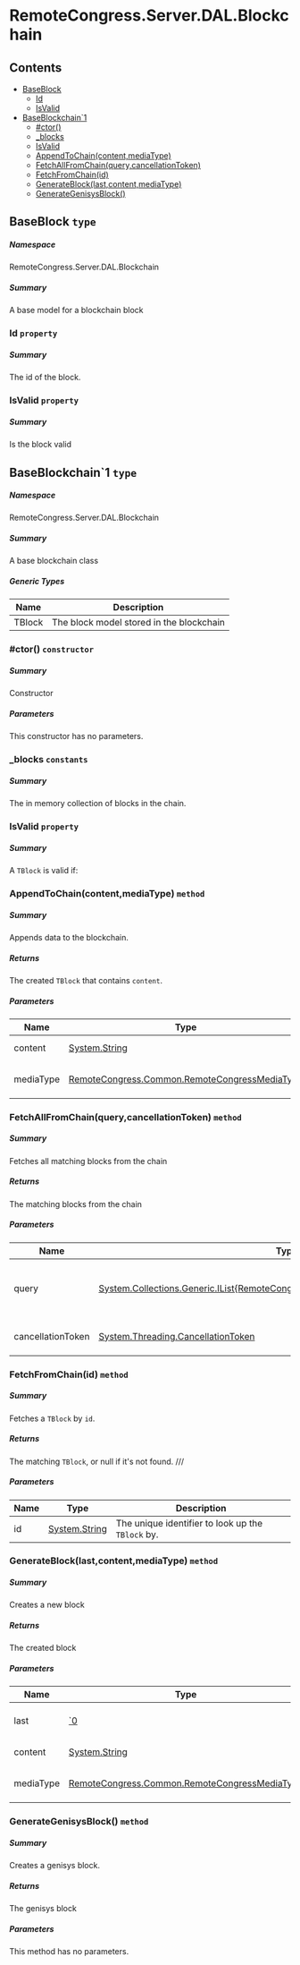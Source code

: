 <a name='assembly'></a>
# RemoteCongress.Server.DAL.Blockchain

## Contents

- [BaseBlock](#T-RemoteCongress-Server-DAL-Blockchain-BaseBlock 'RemoteCongress.Server.DAL.Blockchain.BaseBlock')
  - [Id](#P-RemoteCongress-Server-DAL-Blockchain-BaseBlock-Id 'RemoteCongress.Server.DAL.Blockchain.BaseBlock.Id')
  - [IsValid](#P-RemoteCongress-Server-DAL-Blockchain-BaseBlock-IsValid 'RemoteCongress.Server.DAL.Blockchain.BaseBlock.IsValid')
- [BaseBlockchain\`1](#T-RemoteCongress-Server-DAL-Blockchain-BaseBlockchain`1 'RemoteCongress.Server.DAL.Blockchain.BaseBlockchain`1')
  - [#ctor()](#M-RemoteCongress-Server-DAL-Blockchain-BaseBlockchain`1-#ctor 'RemoteCongress.Server.DAL.Blockchain.BaseBlockchain`1.#ctor')
  - [_blocks](#F-RemoteCongress-Server-DAL-Blockchain-BaseBlockchain`1-_blocks 'RemoteCongress.Server.DAL.Blockchain.BaseBlockchain`1._blocks')
  - [IsValid](#P-RemoteCongress-Server-DAL-Blockchain-BaseBlockchain`1-IsValid 'RemoteCongress.Server.DAL.Blockchain.BaseBlockchain`1.IsValid')
  - [AppendToChain(content,mediaType)](#M-RemoteCongress-Server-DAL-Blockchain-BaseBlockchain`1-AppendToChain-System-String,RemoteCongress-Common-RemoteCongressMediaType- 'RemoteCongress.Server.DAL.Blockchain.BaseBlockchain`1.AppendToChain(System.String,RemoteCongress.Common.RemoteCongressMediaType)')
  - [FetchAllFromChain(query,cancellationToken)](#M-RemoteCongress-Server-DAL-Blockchain-BaseBlockchain`1-FetchAllFromChain-System-Collections-Generic-IList{RemoteCongress-Common-Repositories-Queries-IQuery},System-Threading-CancellationToken- 'RemoteCongress.Server.DAL.Blockchain.BaseBlockchain`1.FetchAllFromChain(System.Collections.Generic.IList{RemoteCongress.Common.Repositories.Queries.IQuery},System.Threading.CancellationToken)')
  - [FetchFromChain(id)](#M-RemoteCongress-Server-DAL-Blockchain-BaseBlockchain`1-FetchFromChain-System-String- 'RemoteCongress.Server.DAL.Blockchain.BaseBlockchain`1.FetchFromChain(System.String)')
  - [GenerateBlock(last,content,mediaType)](#M-RemoteCongress-Server-DAL-Blockchain-BaseBlockchain`1-GenerateBlock-`0,System-String,RemoteCongress-Common-RemoteCongressMediaType- 'RemoteCongress.Server.DAL.Blockchain.BaseBlockchain`1.GenerateBlock(`0,System.String,RemoteCongress.Common.RemoteCongressMediaType)')
  - [GenerateGenisysBlock()](#M-RemoteCongress-Server-DAL-Blockchain-BaseBlockchain`1-GenerateGenisysBlock 'RemoteCongress.Server.DAL.Blockchain.BaseBlockchain`1.GenerateGenisysBlock')

<a name='T-RemoteCongress-Server-DAL-Blockchain-BaseBlock'></a>
## BaseBlock `type`

##### Namespace

RemoteCongress.Server.DAL.Blockchain

##### Summary

A base model for a blockchain block

<a name='P-RemoteCongress-Server-DAL-Blockchain-BaseBlock-Id'></a>
### Id `property`

##### Summary

The id of the block.

<a name='P-RemoteCongress-Server-DAL-Blockchain-BaseBlock-IsValid'></a>
### IsValid `property`

##### Summary

Is the block valid

<a name='T-RemoteCongress-Server-DAL-Blockchain-BaseBlockchain`1'></a>
## BaseBlockchain\`1 `type`

##### Namespace

RemoteCongress.Server.DAL.Blockchain

##### Summary

A base blockchain class

##### Generic Types

| Name | Description |
| ---- | ----------- |
| TBlock | The block model stored in the blockchain |

<a name='M-RemoteCongress-Server-DAL-Blockchain-BaseBlockchain`1-#ctor'></a>
### #ctor() `constructor`

##### Summary

Constructor

##### Parameters

This constructor has no parameters.

<a name='F-RemoteCongress-Server-DAL-Blockchain-BaseBlockchain`1-_blocks'></a>
### _blocks `constants`

##### Summary

The in memory collection of blocks in the chain.

<a name='P-RemoteCongress-Server-DAL-Blockchain-BaseBlockchain`1-IsValid'></a>
### IsValid `property`

##### Summary

A `TBlock` is valid if:

<a name='M-RemoteCongress-Server-DAL-Blockchain-BaseBlockchain`1-AppendToChain-System-String,RemoteCongress-Common-RemoteCongressMediaType-'></a>
### AppendToChain(content,mediaType) `method`

##### Summary

Appends data to the blockchain.

##### Returns

The created `TBlock` that contains `content`.

##### Parameters

| Name | Type | Description |
| ---- | ---- | ----------- |
| content | [System.String](http://msdn.microsoft.com/query/dev14.query?appId=Dev14IDEF1&l=EN-US&k=k:System.String 'System.String') | The raw content to append to the blockchain. |
| mediaType | [RemoteCongress.Common.RemoteCongressMediaType](#T-RemoteCongress-Common-RemoteCongressMediaType 'RemoteCongress.Common.RemoteCongressMediaType') | The [RemoteCongressMediaType](#T-RemoteCongress-Common-RemoteCongressMediaType 'RemoteCongress.Common.RemoteCongressMediaType') of the block to append. |

<a name='M-RemoteCongress-Server-DAL-Blockchain-BaseBlockchain`1-FetchAllFromChain-System-Collections-Generic-IList{RemoteCongress-Common-Repositories-Queries-IQuery},System-Threading-CancellationToken-'></a>
### FetchAllFromChain(query,cancellationToken) `method`

##### Summary

Fetches all matching blocks from the chain

##### Returns

The matching blocks from the chain

##### Parameters

| Name | Type | Description |
| ---- | ---- | ----------- |
| query | [System.Collections.Generic.IList{RemoteCongress.Common.Repositories.Queries.IQuery}](http://msdn.microsoft.com/query/dev14.query?appId=Dev14IDEF1&l=EN-US&k=k:System.Collections.Generic.IList 'System.Collections.Generic.IList{RemoteCongress.Common.Repositories.Queries.IQuery}') | A collection of queries to match each block on. |
| cancellationToken | [System.Threading.CancellationToken](http://msdn.microsoft.com/query/dev14.query?appId=Dev14IDEF1&l=EN-US&k=k:System.Threading.CancellationToken 'System.Threading.CancellationToken') | A token to handle cancellation |

<a name='M-RemoteCongress-Server-DAL-Blockchain-BaseBlockchain`1-FetchFromChain-System-String-'></a>
### FetchFromChain(id) `method`

##### Summary

Fetches a `TBlock` by `id`.

##### Returns

The matching `TBlock`, or null if it's not found.
///

##### Parameters

| Name | Type | Description |
| ---- | ---- | ----------- |
| id | [System.String](http://msdn.microsoft.com/query/dev14.query?appId=Dev14IDEF1&l=EN-US&k=k:System.String 'System.String') | The unique identifier to look up the `TBlock` by. |

<a name='M-RemoteCongress-Server-DAL-Blockchain-BaseBlockchain`1-GenerateBlock-`0,System-String,RemoteCongress-Common-RemoteCongressMediaType-'></a>
### GenerateBlock(last,content,mediaType) `method`

##### Summary

Creates a new block

##### Returns

The created block

##### Parameters

| Name | Type | Description |
| ---- | ---- | ----------- |
| last | [\`0](#T-`0 '`0') | The previous block |
| content | [System.String](http://msdn.microsoft.com/query/dev14.query?appId=Dev14IDEF1&l=EN-US&k=k:System.String 'System.String') | The block content |
| mediaType | [RemoteCongress.Common.RemoteCongressMediaType](#T-RemoteCongress-Common-RemoteCongressMediaType 'RemoteCongress.Common.RemoteCongressMediaType') | The mediatype of the block |

<a name='M-RemoteCongress-Server-DAL-Blockchain-BaseBlockchain`1-GenerateGenisysBlock'></a>
### GenerateGenisysBlock() `method`

##### Summary

Creates a genisys block.

##### Returns

The genisys block

##### Parameters

This method has no parameters.
